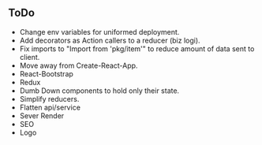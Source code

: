 ## ToDo

- Change env variables for uniformed deployment.
- Add decorators as Action callers to a reducer (biz logi).
- Fix imports to "Import <Item> from 'pkg/item'" to reduce amount of data sent to client.
- Move away from Create-React-App.
- React-Bootstrap
- Redux
- Dumb Down components to hold only their state.
- Simplify reducers.
- Flatten api/service
- Sever Render
- SEO
- Logo
